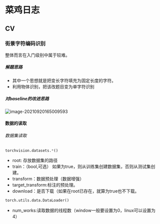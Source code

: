 # 菜鸡日志

## CV

### 街景字符编码识别

整体而言在入门级别中属于较难。

##### 解题思路

- 其中一个思想就是把变长字符填充为固定长度的字符。
- 利用物体识别，把该改题目变为单字符识别

##### 对baseline的改进思路

![image-20210920165009593](C:\Users\20844\AppData\Roaming\Typora\typora-user-images\image-20210920165009593.png)

#### 数据的读取

###### 数据集读取

```python
torchvision.datasets.*()
```

- root: 存放数据集的路径
- train：（bool,可选） 如果为true，则从训练集创建数据集，否则从测试集创建。
- transform：数据预处理（数据增强）
- target_transform:标注的预处理。
- download：是否下载（如果在root已存在，就算为true也不下载。

```python
torch.utils.data.DataLoader()
```

- num_works:读取数据的线程数（window一般要设置为0，linux可以设置为4）
